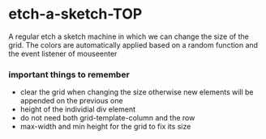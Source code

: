 # etch-a-sketch-TOP

A regular etch a sketch machine in which we can change the size of the grid.
The colors are automatically applied based on a random function and the event listener of mouseenter


### important things to remember
* clear the grid when changing the size otherwise new elements will be appended on the previous one
* height of the individial div element
* do not need both grid-template-column and the row
* max-width and min height for the grid to fix its size